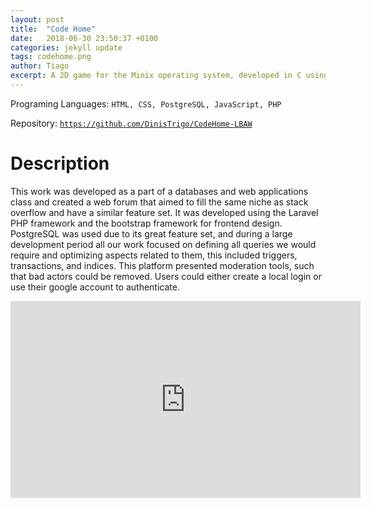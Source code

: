 ```yaml
---
layout: post
title:  "Code Home"
date:   2018-06-30 23:50:37 +0100
categories: jekyll update
tags: codehome.png
author: Tiago
excerpt: A 2D game for the Minix operating system, developed in C using only the C standard library and Minix's OS API.
---
```


Programing Languages: `HTML, CSS, PostgreSQL, JavaScript, PHP`

Repository: [`https://github.com/DinisTrigo/CodeHome-LBAW`](https://github.com/DinisTrigo/CodeHome-LBAW)

# Description

This work was developed as a part of a databases and web applications class and created a web forum that aimed to fill the same niche as stack overflow and have a similar feature set. It was developed using the Laravel PHP framework and the bootstrap framework for frontend design. PostgreSQL was used due to its great feature set, and during a large development period all our work focused on defining all queries we would require and optimizing aspects related to them, this included triggers, transactions, and indices. This platform presented moderation tools, such that bad actors could be removed. Users could either create a local login or use their google account to authenticate.

<div class="row"><div class="mx-auto">
<iframe width="560" height="315" src="https://www.youtube.com/embed/cbONj8jJe54" frameborder="0" allow="accelerometer; autoplay; encrypted-media; gyroscope; picture-in-picture" allowfullscreen></iframe>
</div></div>